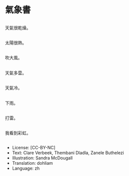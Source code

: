 # 氣象書

##
天氣很乾燥。

##
太陽很熱。

##
吹大風。

##
天氣多雲。

##
天氣冷。

##
下雨。

##
打雷。

##
我看到彩虹。

##
* License: [CC-BY-NC]
* Text: Clare Verbeek, Thembani Dladla, Zanele Buthelezi
* Illustration: Sandra McDougall
* Translation: dohliam
* Language: zh
